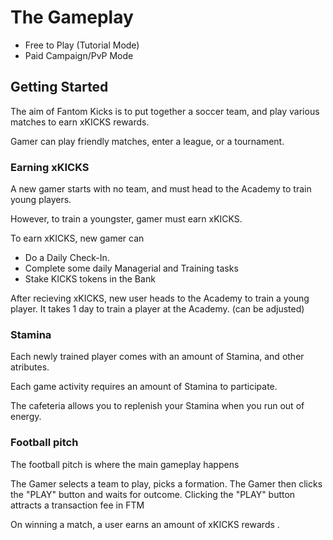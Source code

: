 # The Gameplay
- Free to Play (Tutorial Mode)
- Paid Campaign/PvP Mode


## Getting Started
The aim of Fantom Kicks is to put together a soccer team, and play various matches to earn xKICKS rewards.

Gamer can play friendly matches, enter a league, or a tournament.

### Earning xKICKS
A new gamer starts with no team, and must head to the Academy to train young players.

However, to train a youngster, gamer must earn xKICKS.

To earn xKICKS, new gamer can
- Do a Daily Check-In.
- Complete some daily Managerial and Training tasks
- Stake KICKS tokens in the Bank

After recieving xKICKS, new user heads to the Academy to train a young player. 
It takes 1 day to train a player at the Academy. (can be adjusted)

### Stamina
Each newly trained player comes with an amount of Stamina, and other atributes.

Each game activity requires an amount of Stamina to participate. 

The cafeteria allows you to replenish your Stamina when you run out of energy. 

### Football pitch 
The football pitch is where the main gameplay happens

The Gamer selects a team to play, picks a formation.
The Gamer then clicks the "PLAY" button and waits for outcome. Clicking the "PLAY" button attracts a transaction fee in FTM 

On winning a match, a user earns an amount of xKICKS rewards . 



